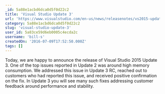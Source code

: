 ```yaml
---
_id: 5a88e1acbd6dca0d5f0d22c2
title: 'Visual Studio Update 3'
url: 'https://www.visualstudio.com/en-us/news/releasenotes/vs2015-update3-vs'
category: 5a88e1acbd6dca0d5f0d22c2
slug: 'visual-studio-update-3'
user_id: 5a83ce59d6eb0005c4ecda2c
username: 'bill-s'
createdOn: '2016-07-09T17:52:50.000Z'
tags: []
---
```


Today, we are happy to announce the release of Visual Studio 2015 Update 3. One of the top issues reported in Update 2 was around high memory consumption. We addressed this issue in Update 3 RC, reached out to customers who had reported this issue, and received positive confirmation on the fix. In Update 3 you will see many such fixes addressing customer feedback around performance and stability.
